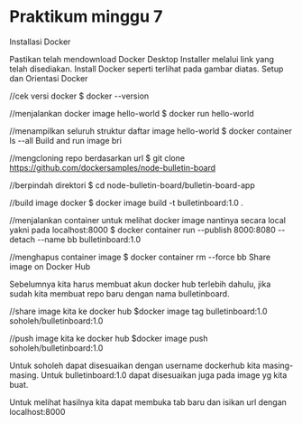 # Praktikum minggu 7
Installasi Docker

Pastikan telah mendownload Docker Desktop Installer melalui link yang telah disediakan.
Install Docker seperti terlihat pada gambar diatas.
Setup dan Orientasi Docker


//cek versi docker
$ docker --version

//menjalankan docker image hello-world
$ docker run hello-world

//menampilkan seluruh struktur daftar image hello-world
$ docker container ls --all
Build and run image
bri

//mengcloning repo berdasarkan url
$ git clone https://github.com/dockersamples/node-bulletin-board

//berpindah direktori
$ cd node-bulletin-board/bulletin-board-app

//build image docker
$ docker image build -t bulletinboard:1.0 .

//menjalankan container untuk melihat docker image nantinya secara local yakni pada localhost:8000
$ docker container run --publish 8000:8080 --detach --name bb bulletinboard:1.0

//menghapus container image
$ docker container rm --force bb
Share image on Docker Hub

Sebelumnya kita harus membuat akun docker hub terlebih dahulu, jika sudah kita membuat repo baru dengan nama bulletinboard.

//share image kita ke docker hub
$docker image tag bulletinboard:1.0 soholeh/bulletinboard:1.0

//push image kita ke docker hub
$docker image push soholeh/bulletinboard:1.0

Untuk soholeh dapat disesuaikan dengan username dockerhub kita masing-masing.
Untuk bulletinboard:1.0 dapat disesuaikan juga pada image yg kita buat.

Untuk melihat hasilnya kita dapat membuka tab baru dan isikan url dengan localhost:8000